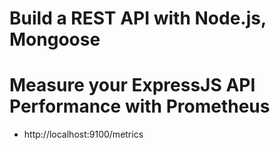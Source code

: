 # Build a REST API with Node.js, Mongoose

# Measure your ExpressJS API Performance with Prometheus 
- http://localhost:9100/metrics